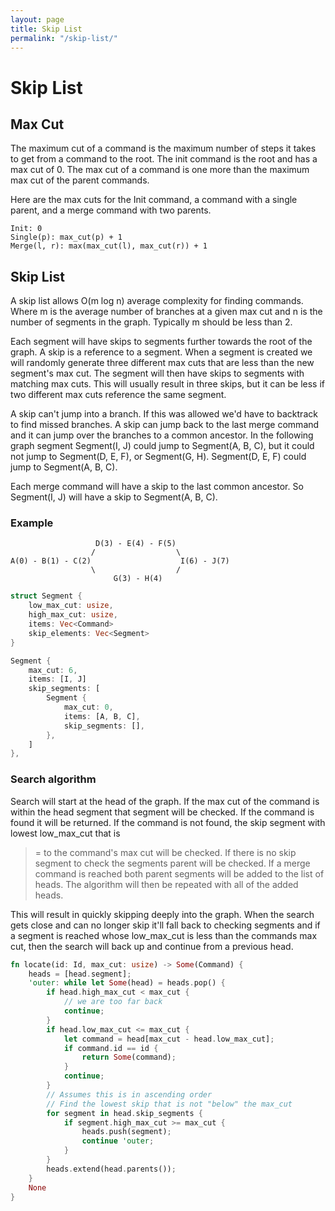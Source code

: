 ```yaml
---
layout: page
title: Skip List
permalink: "/skip-list/"
---
```


# Skip List

## Max Cut

The maximum cut of a command is the maximum number of steps it takes to get from a command to the root. The init command is the root and has a max cut of 0. The max cut of a command is one
more than the maximum max cut of the parent commands.

Here are the max cuts for the Init command, a command with a single parent, and a
merge command with two parents.

```
Init: 0
Single(p): max_cut(p) + 1
Merge(l, r): max(max_cut(l), max_cut(r)) + 1
```

## Skip List

A skip list allows O(m log n) average complexity for finding commands.
Where m is the average number of branches at a given max cut and n is the
number of segments in the graph. Typically m should be less than 2.

Each segment will have skips to segments further towards the root of the
graph. A skip is a reference to a segment. When a segment is created we will
randomly generate three different max cuts that are less than the new segment's
max cut. The segment will then have skips to segments with matching max cuts.
This will usually result in three skips, but it can be less if two different
max cuts reference the same segment.

A skip can't jump into a branch. If this was allowed we'd have to backtrack
to find missed branches. A skip can jump back to the last merge
command and it can jump over the branches to a common ancestor. In the
following graph segment Segment(I, J) could jump to Segment(A, B, C), but it
could not jump to Segment(D, E, F), or Segment(G, H). Segment(D, E, F) could
jump to Segment(A, B, C).

Each merge command will have a skip to the last common ancestor. So Segment(I, J)
will have a skip to Segment(A, B, C).

### Example

```
                   D(3) - E(4) - F(5)
                  /                  \
A(0) - B(1) - C(2)                    I(6) - J(7)
                  \                  /
                       G(3) - H(4)
```

```rust
struct Segment {
    low_max_cut: usize,
    high_max_cut: usize,
    items: Vec<Command>
    skip_elements: Vec<Segment>
}

Segment {
    max_cut: 6,
    items: [I, J]
    skip_segments: [
        Segment {
            max_cut: 0,
            items: [A, B, C],
            skip_segments: [],
        },
    ]
},
```

### Search algorithm
Search will start at the head of the graph. If the max cut of the command is within
the head segment that segment will be checked. If the command is found it will be
returned. If the command is not found, the skip segment with lowest low_max_cut that is
>= to the command's max cut will be checked. If there is no skip segment to check
the segments parent will be checked. If a merge command is reached both
parent segments will be added to the list of heads. The algorithm will then be
repeated with all of the added heads.

This will result in quickly skipping deeply into the graph. When the search gets
close and can no longer skip it'll fall back to checking segments and if a
segment is reached whose low_max_cut is less than the commands max cut, then the
search will back up and continue from a previous head.

```rust
fn locate(id: Id, max_cut: usize) -> Some(Command) {
    heads = [head.segment];
    'outer: while let Some(head) = heads.pop() {
        if head.high_max_cut < max_cut {
            // we are too far back
            continue;
        }
        if head.low_max_cut <= max_cut {
            let command = head[max_cut - head.low_max_cut];
            if command.id == id {
                return Some(command);
            }
            continue;
        }
        // Assumes this is in ascending order
        // Find the lowest skip that is not "below" the max_cut
        for segment in head.skip_segments {
            if segment.high_max_cut >= max_cut {
                heads.push(segment);
                continue 'outer;
            }
        }
        heads.extend(head.parents());
    }
    None
}
```
